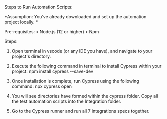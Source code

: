 Steps to Run Automation Scripts:

*Assumption: You’ve already downloaded and set up the automation project locally. *

Pre-requisites: 
• Node.js (12 or higher)
• Npm

Steps:
1. Open terminal in vscode (or any IDE you have), and navigate to your project's directory.

2. Execute the following command in terminal to install Cypress within your project:
                 npm install cypress --save-dev
3. Once installation is complete, run Cypress using the following command: 
                 npx cypress open
4. You will see directories have formed within the cypress folder. Copy all the test automation scripts into the Integration folder. 

5. Go to the Cypress runner and run all 7 integrations specs together.
